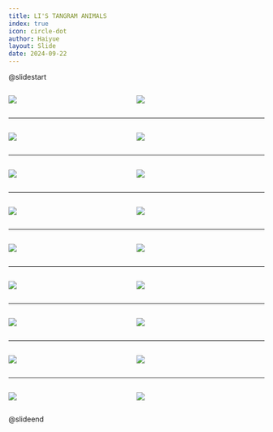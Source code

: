 ```yaml
---
title: LI'S TANGRAM ANIMALS
index: true
icon: circle-dot
author: Haiyue
layout: Slide
date: 2024-09-22
---
```

 
@slidestart

<div style="display:flex">
<div style="flex:1">

![](https://raw.githubusercontent.com/yclord/reading/refs/heads/master/english/Level-O/LI'S%20TANGRAM%20ANIMALS/001.webp)
</div>
<div style="flex:1">

![](https://raw.githubusercontent.com/yclord/reading/refs/heads/master/english/Level-O/LI'S%20TANGRAM%20ANIMALS/002.webp)
</div>
</div>

---

<div style="display:flex">
<div style="flex:1">

![](https://raw.githubusercontent.com/yclord/reading/refs/heads/master/english/Level-O/LI'S%20TANGRAM%20ANIMALS/003.webp)
</div>
<div style="flex:1">

![](https://raw.githubusercontent.com/yclord/reading/refs/heads/master/english/Level-O/LI'S%20TANGRAM%20ANIMALS/004.webp)
</div>
</div>

---

<div style="display:flex">
<div style="flex:1">

![](https://raw.githubusercontent.com/yclord/reading/refs/heads/master/english/Level-O/LI'S%20TANGRAM%20ANIMALS/005.webp)
</div>
<div style="flex:1">

![](https://raw.githubusercontent.com/yclord/reading/refs/heads/master/english/Level-O/LI'S%20TANGRAM%20ANIMALS/006.webp)
</div>
</div>

---

<div style="display:flex">
<div style="flex:1">

![](https://raw.githubusercontent.com/yclord/reading/refs/heads/master/english/Level-O/LI'S%20TANGRAM%20ANIMALS/007.webp)
</div>
<div style="flex:1">

![](https://raw.githubusercontent.com/yclord/reading/refs/heads/master/english/Level-O/LI'S%20TANGRAM%20ANIMALS/008.webp)
</div>
</div>

---

<div style="display:flex">
<div style="flex:1">

![](https://raw.githubusercontent.com/yclord/reading/refs/heads/master/english/Level-O/LI'S%20TANGRAM%20ANIMALS/009.webp)
</div>
<div style="flex:1">

![](https://raw.githubusercontent.com/yclord/reading/refs/heads/master/english/Level-O/LI'S%20TANGRAM%20ANIMALS/010.webp)
</div>
</div>

---

<div style="display:flex">
<div style="flex:1">

![](https://raw.githubusercontent.com/yclord/reading/refs/heads/master/english/Level-O/LI'S%20TANGRAM%20ANIMALS/011.webp)
</div>
<div style="flex:1">

![](https://raw.githubusercontent.com/yclord/reading/refs/heads/master/english/Level-O/LI'S%20TANGRAM%20ANIMALS/012.webp)
</div>
</div>

---

<div style="display:flex">
<div style="flex:1">

![](https://raw.githubusercontent.com/yclord/reading/refs/heads/master/english/Level-O/LI'S%20TANGRAM%20ANIMALS/013.webp)
</div>
<div style="flex:1">

![](https://raw.githubusercontent.com/yclord/reading/refs/heads/master/english/Level-O/LI'S%20TANGRAM%20ANIMALS/014.webp)
</div>
</div>

---

<div style="display:flex">
<div style="flex:1">

![](https://raw.githubusercontent.com/yclord/reading/refs/heads/master/english/Level-O/LI'S%20TANGRAM%20ANIMALS/015.webp)
</div>
<div style="flex:1">

![](https://raw.githubusercontent.com/yclord/reading/refs/heads/master/english/Level-O/LI'S%20TANGRAM%20ANIMALS/016.webp)
</div>
</div>

---

<div style="display:flex">
<div style="flex:1">

![](https://raw.githubusercontent.com/yclord/reading/refs/heads/master/english/Level-O/LI'S%20TANGRAM%20ANIMALS/017.webp)
</div>
<div style="flex:1">

![](https://raw.githubusercontent.com/yclord/reading/refs/heads/master/english/Level-O/LI'S%20TANGRAM%20ANIMALS/018.webp)
</div>
</div>

@slideend